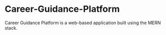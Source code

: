 # Career-Guidance-Platform
Career Guidance Platform is a web-based application built using the MERN stack.
